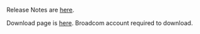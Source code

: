 Release Notes are [here](https://docs.vmware.com/en/VMware-Tools/12.4/rn/vmware-tools-1245-release-notes/index.html).

Download page is [here](https://support.broadcom.com/group/ecx/productfiles?subFamily=VMware%20Tools&displayGroup=VMware%20Tools%2012.x&release=12.4.5&os=&servicePk=520868&language=EN).  Broadcom account required to download.

